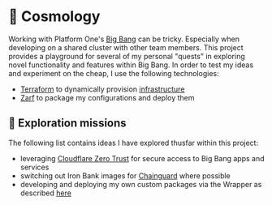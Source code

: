 # 🌌 Cosmology

Working with Platform One's [Big Bang](https://repo1.dso.mil/big-bang/bigbang) can be tricky. Especially when developing on a shared cluster with other team members. This project provides a playground for several of my personal "quests" in exploring novel functionality and features within Big Bang. In order to test my ideas and experiment on the cheap, I use the following technologies:

- [Terraform](https://www.terraform.io) to dynamically provision [infrastructure](/infrastructure/README.md)
- [Zarf](https://github.com/defenseunicorns/zarf) to package my configurations and deploy them

## 🚀 Exploration missions

The following list contains ideas I have explored thusfar within this project:

- leveraging [Cloudflare Zero Trust](https://willswire.com/cosmology-mtls) for secure access to Big Bang apps and services
- switching out Iron Bank images for [Chainguard](https://www.chainguard.dev) where possible
- developing and deploying my own custom packages via the Wrapper as described [here](https://docs-bigbang.dso.mil/latest/docs/guides/deployment-scenarios/extra-package-deployment/)

